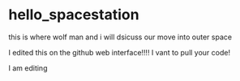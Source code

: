 # hello_spacestation
this is where wolf man and i will dsicuss our move into outer space

I edited this on the github web interface!!!! I vant to pull your code!  

I am editing
